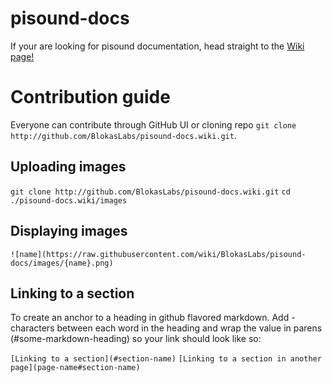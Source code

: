 # pisound-docs
If your are looking for pisound documentation, head straight to the [Wiki page!](https://github.com/BlokasLabs/pisound-docs/wiki)

# Contribution guide
Everyone can contribute through GitHub UI or cloning repo `git clone http://github.com/BlokasLabs/pisound-docs.wiki.git`.

## Uploading images

`git clone http://github.com/BlokasLabs/pisound-docs.wiki.git`
`cd ./pisound-docs.wiki/images`

## Displaying images
`![name](https://raw.githubusercontent.com/wiki/BlokasLabs/pisound-docs/images/{name}.png)`

## Linking to a section

To create an anchor to a heading in github flavored markdown. Add - characters between each word in the heading and wrap the value in parens (#some-markdown-heading) so your link should look like so:

`[Linking to a section](#section-name)`
`[Linking to a section in another page](page-name#section-name)`
